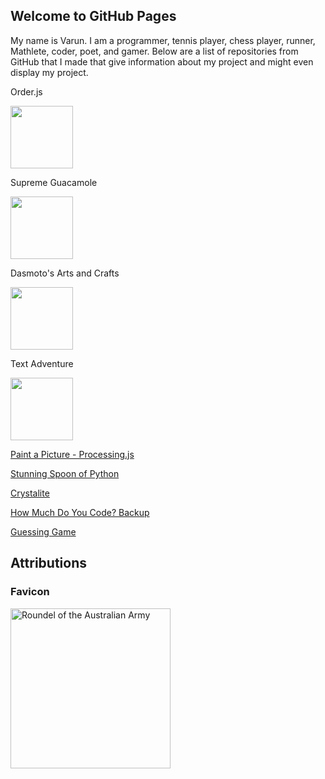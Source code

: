 ## Welcome to GitHub Pages

My name is Varun. I am a programmer, tennis player, chess player, runner, Mathlete, coder, poet, and gamer. Below are a list of repositories from GitHub that I made that give information about my project and might even display my project. 

Order.js

[<img src = "https://knowledgeablekangaroo.github.io/order.js/images/pizza.jpg" width = 100>](https://knowledgeablekangaroo.github.io/order.js)

Supreme Guacamole

[<img src = "https://knowledgeablekangaroo.github.io/supreme-guacamole/images/icon.ico" width = 100>](https://knowledgeablekangaroo.github.io/supreme-guacamole)

Dasmoto's Arts and Crafts

[<img src = "https://knowledgeablekangaroo.github.io/Dasmotos-Arts-and-Crafts/icon.ico" width = 100>](https://knowledgeablekangaroo.github.io/Dasmotos-Arts-and-Crafts)

Text Adventure

[<img src = "https://knowledgeablekangaroo.github.io/text-adventure/icon.ico" width = 100>](https://knowledgeablekangaroo.github.io/text-adventure)

[Paint a Picture - Processing.js](https://knowledgeablekangaroo.github.io/paint-a-picture-backup)

[Stunning Spoon of Python](https://knowledgeablekangaroo.github.io/stunning=spoon-of-python)

[Crystalite](https://knowledgeablekangaroo.github.io/Crystalite)

[How Much Do You Code? Backup](https://knowledgeablekangaroo.github.io/how-much-do-you-code)

[Guessing Game](https://knowledgeablekangaroo.github.io/guessing-game)

## Attributions ##

### Favicon ###

<a target = "_blank" title = "By Fry1989 eh? [CC BY-SA 3.0 
 (https://creativecommons.org/licenses/by-sa/3.0
)], from Wikimedia Commons" href = "https://commons.wikimedia.org/wiki/File:Roundel_of_the_Australian_Army.svg">
      <img width = "256" alt = "Roundel of the Australian Army" src = "https://upload.wikimedia.org/wikipedia/commons/thumb/a/a3/Roundel_of_the_Australian_Army.svg/256px-Roundel_of_the_Australian_Army.svg.png">
</a>

<script src = "./script.js"></script>
<script>
 createLinkElement('image/x-icon', 'shortcut icon', 'images/icon.ico');
</script>

